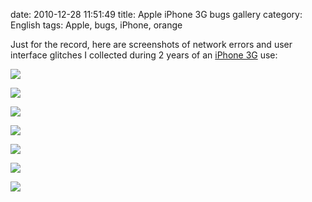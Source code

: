 date: 2010-12-28 11:51:49
title: Apple iPhone 3G bugs gallery
category: English
tags: Apple, bugs, iPhone, orange

Just for the record, here are screenshots of network errors and user interface glitches I collected during 2 years of an [iPhone 3G](http://amzn.com/B001AXA056/?tag=kevideld-20) use:



![](/uploads/2010/IMG_2170.png)

![](/uploads/2010/IMG_3208.png)

![](/uploads/2010/IMG_2158.png)

![](/uploads/2010/IMG_2171.png)

![](/uploads/2010/IMG_3214.png)

![](/uploads/2010/IMG_2177.png)

![](/uploads/2010/IMG_0010.png)


